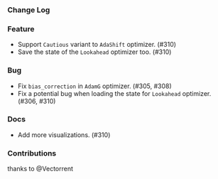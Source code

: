### Change Log

### Feature

* Support `Cautious` variant to `AdaShift` optimizer. (#310)
* Save the state of the `Lookahead` optimizer too. (#310)

### Bug

* Fix `bias_correction` in `AdamG` optimizer. (#305, #308)
* Fix a potential bug when loading the state for `Lookahead` optimizer. (#306, #310)

### Docs

* Add more visualizations. (#310)

### Contributions

thanks to @Vectorrent
